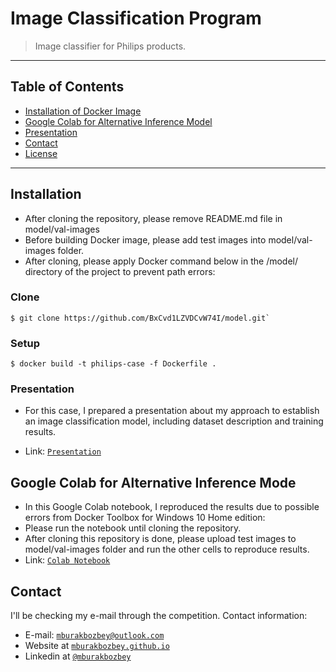 # Image Classification Program

> Image classifier for Philips products.

---
## Table of Contents

- [Installation of Docker Image](#installation)
- [Google Colab for Alternative Inference Model](#google)
- [Presentation](#presentation)
- [Contact](#contact)
- [License](#license)

---

## Installation

- After cloning the repository, please remove README.md file in model/val-images
- Before building Docker image, please add test images into model/val-images folder.
- After cloning, please apply Docker command below in the /model/ directory of the project to prevent path errors:

### Clone

```shell
$ git clone https://github.com/BxCvd1LZVDCvW74I/model.git`
```
### Setup

```shell
$ docker build -t philips-case -f Dockerfile .
```
### Presentation

- For this case, I prepared a presentation about my approach to establish an image classification model, including dataset description and training results.

- Link: <a href="https://drive.google.com/file/d/1Lv6_2hVZcOBVt-ipI28CPd2tsc0xkUfU/view?usp=sharing
" target="_blank">`Presentation`</a>

## Google Colab for Alternative Inference Mode

- In this Google Colab notebook, I reproduced the results due to possible errors from Docker Toolbox for Windows 10 Home edition:
- Please run the notebook until cloning the repository.
- After cloning this repository is done, please upload test images to model/val-images folder and run the other cells to reproduce results.
- Link: <a href="https://colab.research.google.com/drive/1xVP4TRCD_y6Azh5uwbZkXCUxDveaWfyM" target="_blank">`Colab Notebook`</a>

## Contact

I'll be checking my e-mail through the competition. Contact information:
- E-mail: <a href="mailto:mburakbozbey@outlook.com" target="_blank">`mburakbozbey@outlook.com`</a>
- Website at <a href="https://mburakbozbey.github.io/" target="_blank">`mburakbozbey.github.io`</a>
- Linkedin at <a href="https://www.linkedin.com/in/mburakbozbey/" target="_blank">`@mburakbozbey`</a>
